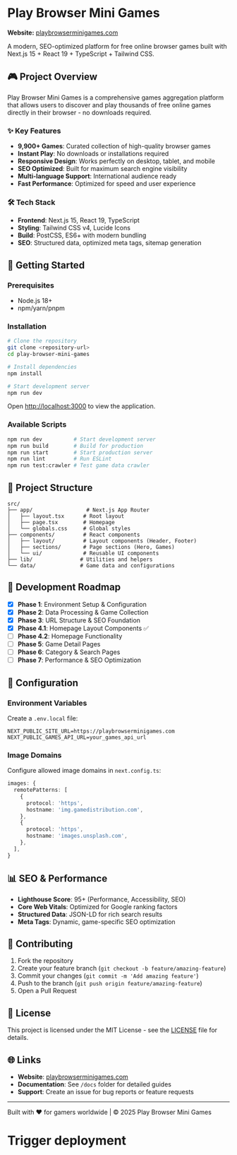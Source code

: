 

# Play Browser Mini Games

**Website:** [playbrowserminigames.com](https://playbrowserminigames.com)

A modern, SEO-optimized platform for free online browser games built with Next.js 15 + React 19 + TypeScript + Tailwind CSS.

## 🎮 Project Overview

Play Browser Mini Games is a comprehensive games aggregation platform that allows users to discover and play thousands of free online games directly in their browser - no downloads required.

### ✨ Key Features

- **9,900+ Games**: Curated collection of high-quality browser games
- **Instant Play**: No downloads or installations required
- **Responsive Design**: Works perfectly on desktop, tablet, and mobile
- **SEO Optimized**: Built for maximum search engine visibility
- **Multi-language Support**: International audience ready
- **Fast Performance**: Optimized for speed and user experience

### 🛠 Tech Stack

- **Frontend**: Next.js 15, React 19, TypeScript
- **Styling**: Tailwind CSS v4, Lucide Icons
- **Build**: PostCSS, ES6+ with modern bundling
- **SEO**: Structured data, optimized meta tags, sitemap generation

## 🚀 Getting Started

### Prerequisites

- Node.js 18+ 
- npm/yarn/pnpm

### Installation

```bash
# Clone the repository
git clone <repository-url>
cd play-browser-mini-games

# Install dependencies
npm install

# Start development server
npm run dev
```

Open [http://localhost:3000](http://localhost:3000) to view the application.

### Available Scripts

```bash
npm run dev          # Start development server
npm run build        # Build for production
npm run start        # Start production server
npm run lint         # Run ESLint
npm run test:crawler # Test game data crawler
```

## 📁 Project Structure

```
src/
├── app/                 # Next.js App Router
│   ├── layout.tsx      # Root layout
│   ├── page.tsx        # Homepage
│   └── globals.css     # Global styles
├── components/         # React components
│   ├── layout/         # Layout components (Header, Footer)
│   ├── sections/       # Page sections (Hero, Games)
│   └── ui/             # Reusable UI components
├── lib/               # Utilities and helpers
└── data/              # Game data and configurations
```

## 🎯 Development Roadmap

- [x] **Phase 1**: Environment Setup & Configuration
- [x] **Phase 2**: Data Processing & Game Collection
- [x] **Phase 3**: URL Structure & SEO Foundation
- [x] **Phase 4.1**: Homepage Layout Components ✅
- [ ] **Phase 4.2**: Homepage Functionality
- [ ] **Phase 5**: Game Detail Pages
- [ ] **Phase 6**: Category & Search Pages
- [ ] **Phase 7**: Performance & SEO Optimization

## 🔧 Configuration

### Environment Variables

Create a `.env.local` file:

```env
NEXT_PUBLIC_SITE_URL=https://playbrowserminigames.com
NEXT_PUBLIC_GAMES_API_URL=your_games_api_url
```

### Image Domains

Configure allowed image domains in `next.config.ts`:

```typescript
images: {
  remotePatterns: [
    {
      protocol: 'https',
      hostname: 'img.gamedistribution.com',
    },
    {
      protocol: 'https', 
      hostname: 'images.unsplash.com',
    },
  ],
}
```

## 📊 SEO & Performance

- **Lighthouse Score**: 95+ (Performance, Accessibility, SEO)
- **Core Web Vitals**: Optimized for Google ranking factors
- **Structured Data**: JSON-LD for rich search results
- **Meta Tags**: Dynamic, game-specific SEO optimization

## 🤝 Contributing

1. Fork the repository
2. Create your feature branch (`git checkout -b feature/amazing-feature`)
3. Commit your changes (`git commit -m 'Add amazing feature'`)
4. Push to the branch (`git push origin feature/amazing-feature`)
5. Open a Pull Request

## 📄 License

This project is licensed under the MIT License - see the [LICENSE](LICENSE) file for details.

## 🌐 Links

- **Website**: [playbrowserminigames.com](https://playbrowserminigames.com)
- **Documentation**: See `/docs` folder for detailed guides
- **Support**: Create an issue for bug reports or feature requests

---

Built with ❤️ for gamers worldwide | © 2025 Play Browser Mini Games
# Trigger deployment
